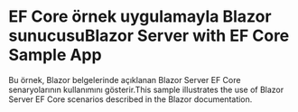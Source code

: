 # <a name="blazor-server-with-ef-core-sample-app"></a><span data-ttu-id="c10a7-101">EF Core örnek uygulamayla Blazor sunucusu</span><span class="sxs-lookup"><span data-stu-id="c10a7-101">Blazor Server with EF Core Sample App</span></span>

<span data-ttu-id="c10a7-102">Bu örnek, Blazor belgelerinde açıklanan Blazor Server EF Core senaryolarının kullanımını gösterir.</span><span class="sxs-lookup"><span data-stu-id="c10a7-102">This sample illustrates the use of Blazor Server EF Core scenarios described in the Blazor documentation.</span></span>

